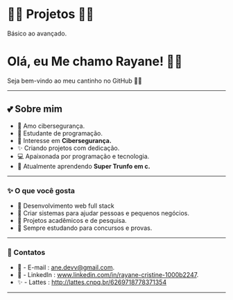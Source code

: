 # 🌸✨ Projetos 🌸✨
Básico ao avançado.

# Olá, eu Me chamo Rayane! 🌸✨
Seja bem-vindo ao meu cantinho no GitHub 💖🐰  

---

## 💕 Sobre mim
- 🌸 Amo cibersegurança.
- 🎀 Estudante de programação.
- 🐰 Interesse em **Cibersegurança.**
- ✨ Criando projetos com dedicação.
- 💻 Apaixonada por programação e tecnologia.
- 🌱 Atualmente aprendendo **Super Trunfo em c.**

---

### ✨ O que você gosta

* 🌸 Desenvolvimento web full stack
* 🎀 Criar sistemas para ajudar pessoas e pequenos negócios.
* 🐰 Projetos acadêmicos e de pesquisa.
* 💖 Sempre estudando para concursos e provas.

---

### 📌 Contatos

* 📧 - E-mail : ane.devv@gmail.com.
* 💼 - LinkedIn : www.linkedin.com/in/rayane-cristine-1000b2247.
* ✨ - Lattes : http://lattes.cnpq.br/6269718778371354

---

